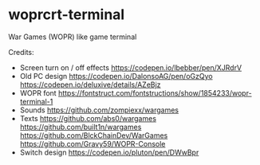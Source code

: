 # woprcrt-terminal
War Games (WOPR) like game terminal

Credits:
- Screen turn on / off effects
https://codepen.io/lbebber/pen/XJRdrV
- Old PC design
https://codepen.io/DalonsoAG/pen/oGzQyo
https://codepen.io/deluxive/details/AZeBjz
- WOPR font
https://fontstruct.com/fontstructions/show/1854233/wopr-terminal-1
- Sounds
https://github.com/zompiexx/wargames
- Texts 
https://github.com/abs0/wargames
https://github.com/built1n/wargames
https://github.com/BlckChainDev/WarGames
https://github.com/Gravy59/WOPR-Console
- Switch design
https://codepen.io/pluton/pen/DWwBpr

